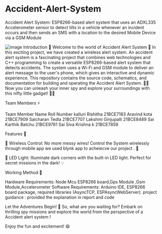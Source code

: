 # Accident-Alert-System
Accident Alert System:  ESP8266-based alert system  that uses an ADXL335 Accelerometer sensor to detect tilts in a vehicle whenever an incident occurs and then sends an SMS with a location to the desired Mobile Device via a GSM Module

![image](https://github.com/Rishithakallurii/Accident-Alert-System/assets/143505036/47db7d5c-4f37-4684-890f-6e89bdfc0918)
Introduction 🌟
Welcome to the world of Accident Alert System 🎉 In this exciting project, we have created a wireless alert system. An accident alert system is a fascinating project that combines web technologies and C++ programming to create a versatile ESP8266-based alert system that detects accidents. The system uses a Wi-Fi and GSM module to deliver an alert message to the user's phone, which gives an interactive and dynamic experience. This repository contains the source code, schematics, and documentation for building and operating the Accident Alert System. 🕵️‍♂️ Now you can unleash your inner spy and explore your surroundings with this nifty little gadget! 🕵️‍♀️

Team Members ⚡

Team Member Name	Roll Number
kalluri Rishitha	21BCE7183
Aravind kota	21BCE7909
Saicharan Tedla	21BCE7707
Lakshmi Ginjupalli	21BCE8489
Sai Karthik Batchu	21BCE9761
Sai Siva Krishna k	21BCE7859

Features 🚀

📶 Wireless Control: No more messy wires! Control the System wirelessly through mobile app we used blynk app to acheiecve our project . 📱

🔦 LED Light: Illuminate dark corners with the built-in LED light. Perfect for secret missions in the dark! 💡

Working Method 🔩

Hardware Requirements: Node Mcu ESP8266 board,Gps Module ,Gsm Module,Accelerometer
Software Requirements: Arduino IDE, ESP8266 board package, required libraries (AsyncTCP, ESPAsyncWebServer).
project guidance : provided the explanation in report and code  

Let the Adventures Begin! 🚀 So, what are you waiting for? Embark on thrilling spy missions and explore the world from the perspective of a Accident alert system !

Enjoy the fun and excitement! 😄


